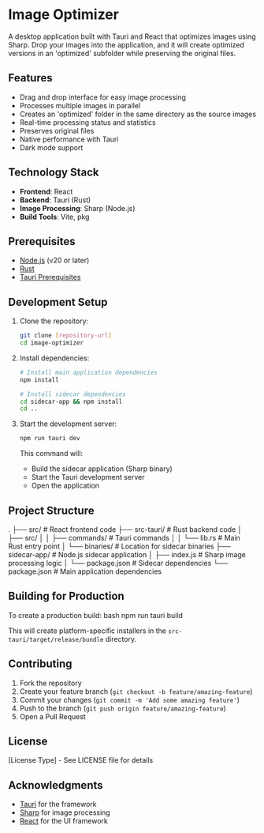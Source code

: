 # Image Optimizer

A desktop application built with Tauri and React that optimizes images using Sharp. Drop your images into the application, and it will create optimized versions in an 'optimized' subfolder while preserving the original files.

## Features

- Drag and drop interface for easy image processing
- Processes multiple images in parallel
- Creates an 'optimized' folder in the same directory as the source images
- Real-time processing status and statistics
- Preserves original files
- Native performance with Tauri
- Dark mode support

## Technology Stack

- **Frontend**: React
- **Backend**: Tauri (Rust)
- **Image Processing**: Sharp (Node.js)
- **Build Tools**: Vite, pkg

## Prerequisites

- [Node.js](https://nodejs.org/) (v20 or later)
- [Rust](https://www.rust-lang.org/tools/install)
- [Tauri Prerequisites](https://tauri.app/v1/guides/getting-started/prerequisites)

## Development Setup

1. Clone the repository:
   ```bash
   git clone [repository-url]
   cd image-optimizer
   ```

2. Install dependencies:
   ```bash
   # Install main application dependencies
   npm install
   
   # Install sidecar dependencies
   cd sidecar-app && npm install
   cd ..
   ```

3. Start the development server:
   ```bash
   npm run tauri dev
   ```
   
   This command will:
   - Build the sidecar application (Sharp binary)
   - Start the Tauri development server
   - Open the application

## Project Structure

.
├── src/ # React frontend code
├── src-tauri/ # Rust backend code
│ ├── src/
│ │ ├── commands/ # Tauri commands
│ │ └── lib.rs # Main Rust entry point
│ └── binaries/ # Location for sidecar binaries
├── sidecar-app/ # Node.js sidecar application
│ ├── index.js # Sharp image processing logic
│ └── package.json # Sidecar dependencies
└── package.json # Main application dependencies


## Building for Production

To create a production build:
bash
npm run tauri build


This will create platform-specific installers in the `src-tauri/target/release/bundle` directory.

## Contributing

1. Fork the repository
2. Create your feature branch (`git checkout -b feature/amazing-feature`)
3. Commit your changes (`git commit -m 'Add some amazing feature'`)
4. Push to the branch (`git push origin feature/amazing-feature`)
5. Open a Pull Request

## License

[License Type] - See LICENSE file for details

## Acknowledgments

- [Tauri](https://tauri.app/) for the framework
- [Sharp](https://sharp.pixelplumbing.com/) for image processing
- [React](https://reactjs.org/) for the UI framework